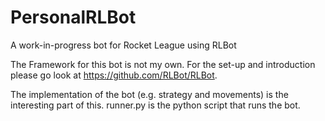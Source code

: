 # PersonalRLBot
A work-in-progress bot for Rocket League using RLBot

The Framework for this bot is not my own. For the set-up and 
introduction please go look at https://github.com/RLBot/RLBot.

The implementation of the bot (e.g. strategy and movements) is the interesting part of this.
runner.py is the python script that runs the bot.
